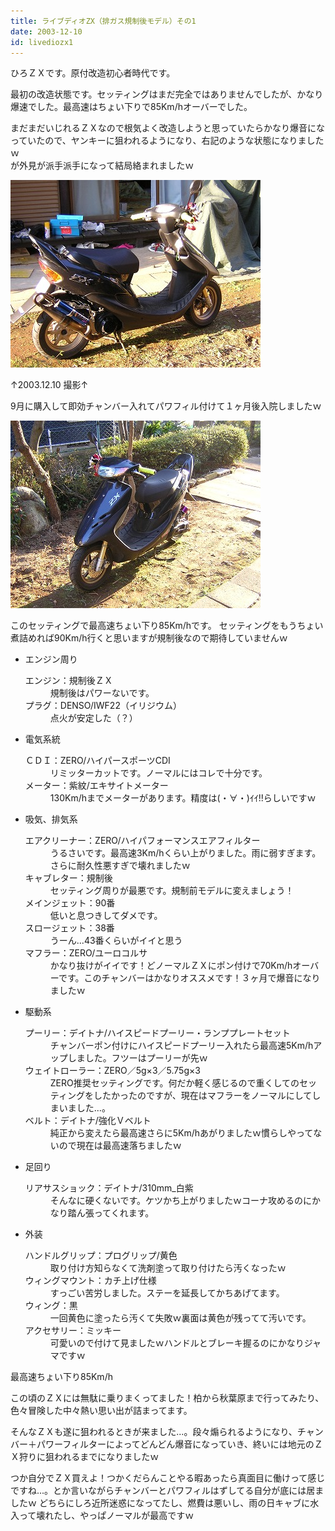 ```yaml
---
title: ライブディオZX（排ガス規制後モデル）その1
date: 2003-12-10
id: livediozx1
---
```



<p class="sentence">ひろＺＸです。原付改造初心者時代です。</p>
<p class="sentence">最初の改造状態です。セッティングはまだ完全ではありませんでしたが、かなり爆速でした。最高速はちょい下りで85Km/hオーバーでした。</p>
<p class="sentence spacing10">まだまだいじれるＺＸなので根気よく改造しようと思っていたらかなり爆音になっていたので、ヤンキーに狙われるようになり、右記のような状態になりましたｗ<br>が外見が派手派手になって結局絡まれましたｗ </p>
<div class="center spacing"><img src="/photo/spec/hirozx003.jpg" alt=""></div>
<p class="sentence">↑2003.12.10 撮影↑</p>
<p class="sentence spacing10">9月に購入して即効チャンバー入れてパワフィル付けて１ヶ月後入院しましたｗ</p>
<div class="center spacing"><img src="/photo/spec/hirozx004.jpg" alt=""></div>
<p class="sentence spacing10">このセッティングで最高速ちょい下り85Km/hです。 セッティングをもうちょい煮詰めれば90Km/h行くと思いますが規制後なので期待していませんｗ</p>

<ul>
<li class="large">エンジン周り
	<dl class="descriptions">
	<dt>エンジン：規制後ＺＸ</dt>
	<dd class="spacing10">規制後はパワーないです。</dd>
	<dt>プラグ：DENSO/IWF22（イリジウム）</dt>
	<dd class="spacing10">点火が安定した（？）</dd>
	</dl>
</li>
<li class="large">電気系統
	<dl class="descriptions">
	<dt>ＣＤＩ：ZERO/ハイパースポーツCDI</dt>
	<dd class="spacing10">リミッターカットです。ノーマルにはコレで十分です。</dd>
	<dt>メーター：紫紋/エキサイトメーター</dt>
	<dd class="spacing10">130Km/hまでメーターがあります。精度は(・∀・)ｲｲ!!らしいですｗ</dd>
	</dl>
</li>
<li class="large">吸気、排気系
	<dl class="descriptions">
	<dt>エアクリーナー：ZERO/ハイパフォーマンスエアフィルター</dt>
	<dd class="spacing10">うるさいです。最高速3Km/hくらい上がりました。雨に弱すぎます。さらに耐久性悪すぎで壊れましたｗ</dd>
	<dt>キャブレター：規制後</dt>
	<dd class="spacing10">セッティング周りが最悪です。規制前モデルに変えましょう！</dd>
	<dt>メインジェット：90番</dt>
	<dd class="spacing10">低いと息つきしてダメです。</dd>
	<dt>スロージェット：38番</dt>
	<dd class="spacing10">うーん...43番くらいがイイと思う</dd>
	<dt>マフラー：ZERO/ユーロコルサ</dt>
	<dd class="spacing10">かなり抜けがイイです！どノーマルＺＸにポン付けで70Km/hオーバーです。このチャンバーはかなりオススメです！３ヶ月で爆音になりましたｗ</dd>
	</dl>
</li>
<li class="large">駆動系
	<dl class="descriptions">
	<dt>プーリー：デイトナ/ハイスピードプーリー・ランププレートセット</dt>
	<dd class="spacing10">チャンバーポン付けにハイスピードプーリー入れたら最高速5Km/hアップしました。フツーはプーリーが先ｗ</dd>
	<dt>ウェイトローラー：ZERO／5g×3／5.75g×3</dt>
	<dd class="spacing10">ZERO推奨セッティングです。何だか軽く感じるので重くしてのセッティングをしたかったのですが、現在はマフラーをノーマルにしてしまいました...。</dd>
	<dt>ベルト：デイトナ/強化Ｖベルト</dt>
	<dd class="spacing10">純正から変えたら最高速さらに5Km/hあがりましたｗ慣らしやってないので現在は最高速落ちましたｗ</dd>
	</dl>
</li>
<li class="large">足回り
	<dl class="descriptions">
	<dt>リアサスショック：デイトナ/310mm_白紫</dt>
	<dd class="spacing10">そんなに硬くないです。ケツかち上がりましたｗコーナ攻めるのにかなり踏ん張ってくれます。</dd>
	</dl>
</li>
<li class="large">外装
	<dl class="descriptions">
	<dt>ハンドルグリップ：プログリップ/黄色</dt>
	<dd class="spacing10">取り付け方知らなくて洗剤塗って取り付けたら汚くなったｗ</dd>
	<dt>ウィングマウント：カチ上げ仕様</dt>
	<dd class="spacing10">すっごい苦労しました。ステーを延長してかちあげてます。</dd>
	<dt>ウィング：黒</dt>
	<dd class="spacing10">一回黄色に塗ったら汚くて失敗ｗ裏面は黄色が残ってて汚いです。</dd>
	<dt>アクセサリー：ミッキー</dt>
	<dd class="spacing10">可愛いので付けて見ましたｗハンドルとブレーキ握るのにかなりジャマですｗ</dd>
	</dl>
</li>
</ul>

<p class="sentence">最高速ちょい下り85Km/h</p>
<p class="sentence">この頃のＺＸには無駄に乗りまくってました！柏から秋葉原まで行ってみたり、色々冒険した中々熱い思い出が詰まってます。</p>
<p class="sentence">そんなＺＸも遂に狙われるときが来ました...。段々煽られるようになり、チャンバー＋パワーフィルターによってどんどん爆音になっていき、終いには地元のＺＸ狩りに狙われるまでになりましたｗ</p>
<p class="sentence">つか自分でＺＸ買えよ！つかくだらんことやる暇あったら真面目に働けって感じですね...。とか言いながらチャンバーとパワフィルはずしてる自分が底には居ましたｗ どちらにしろ近所迷惑になってたし、燃費は悪いし、雨の日キャブに水入って壊れたし、やっぱノーマルが最高ですｗ</p>
